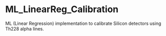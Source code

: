 # ML_LinearReg_Calibration
ML (Linear Regression) implementation to calibrate Silicon detectors using Th228 alpha lines.

